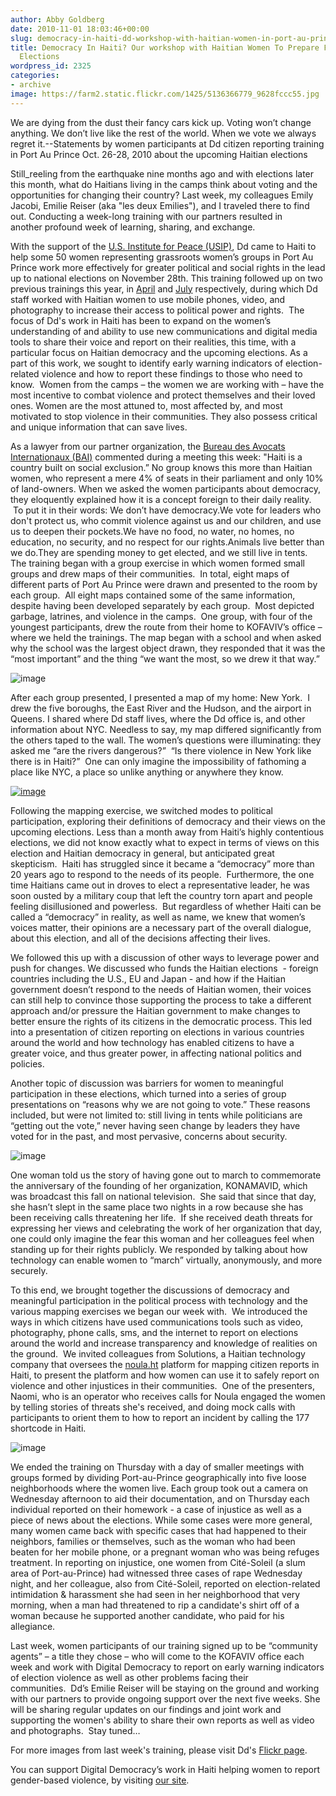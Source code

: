 ```yaml
---
author: Abby Goldberg
date: 2010-11-01 18:03:46+00:00
slug: democracy-in-haiti-dd-workshop-with-haitian-women-in-port-au-prince-to-prepare-for-november-elections
title: Democracy In Haiti? Our workshop with Haitian Women To Prepare For November
  Elections
wordpress_id: 2325
categories:
- archive
image: https://farm2.static.flickr.com/1425/5136366779_9628fccc55.jpg
---
```

We are dying from the dust their fancy cars kick up.
Voting won’t change anything.
We don’t live like the rest of the world.
When we vote we always regret it.--Statements by women participants at Dd citizen reporting training in Port Au Prince Oct. 26-28, 2010 about the upcoming Haitian elections



Still_reeling from the earthquake nine months ago and with elections later this month, what do Haitians living in the camps think about voting and the opportunities for changing their country? Last week, my colleagues Emily Jacobi, Emilie Reiser (aka "les deux Emilies"), and I traveled there to find out. Conducting a week-long training with our partners resulted in another profound week of learning, sharing, and exchange.

With the support of the [U.S. Institute for Peace (USIP)](http://digital-democracy.org/2010/10/25/announcing-support-from-us-institute-of-peace-for-haiti-program/), Dd came to Haiti to help some 50 women representing grassroots women’s groups in Port Au Prince work more effectively for greater political and social rights in the lead up to national elections on November 28th. This training followed up on two previous trainings this year, in [April](http://digital-democracy.org/2010/05/01/reflections-from-a-week-among-haitis-women/) and [July](http://digital-democracy.org/2010/08/02/direct-diplomacy-with-haiti/) respectively, during which Dd staff worked with Haitian women to use mobile phones, video, and photography to increase their access to political power and rights.  The focus of Dd's work in Haiti has been to expand on the women’s understanding of and ability to use new communications and digital media tools to share their voice and report on their realities, this time, with a particular focus on Haitian democracy and the upcoming elections. As a part of this work, we sought to identify early warning indicators of election-related violence and how to report these findings to those who need to know.  Women from the camps – the women we are working with – have the most incentive to combat violence and protect themselves and their loved ones. Women are the most attuned to, most affected by, and most motivated to stop violence in their communities. They also possess critical and unique information that can save lives.

As a lawyer from our partner organization, the [Bureau des Avocats Internationaux (BAI)](http://ijdh.org/) commented during a meeting this week: "Haiti is a country built on social exclusion.” No group knows this more than Haitian women, who represent a mere 4% of seats in their parliament and only 10% of land-owners. When we asked the women participants about democracy, they eloquently explained how it is a concept foreign to their daily reality.  To put it in their words:
We don’t have democracy.We vote for leaders who don't protect us, who commit violence against us and our children, and use us to deepen their pockets.We have no food, no water, no homes, no education, no security, and no respect for our rights.Animals live better than we do.They are spending money to get elected, and we still live in tents.
The training began with a group exercise in which women formed small groups and drew maps of their communities.  In total, eight maps of different parts of Port Au Prince were drawn and presented to the room by each group.  All eight maps contained some of the same information, despite having been developed separately by each group.  Most depicted garbage, latrines, and violence in the camps.  One group, with four of the youngest participants, drew the route from their home to KOFAVIV’s office – where we held the trainings. The map began with a school and when asked why the school was the largest object drawn, they responded that it was the “most important” and the thing “we want the most, so we drew it that way.”

![image](https://farm2.static.flickr.com/1425/5136366779_9628fccc55.jpg)

After each group presented, I presented a map of my home: New York.  I drew the five boroughs, the East River and the Hudson, and the airport in Queens. I shared where Dd staff lives, where the Dd office is, and other information about NYC. Needless to say, my map differed significantly from the others taped to the wall. The women’s questions were illuminating: they asked me “are the rivers dangerous?”  “Is there violence in New York like there is in Haiti?”  One can only imagine the impossibility of fathoming a place like NYC, a place so unlike anything or anywhere they know.

[![image](http://digital-democracy.org/wp-content/uploads/2010/11/AGPresentingMapHaiti-200x300.jpg)](http://digital-democracy.org/2010/11/01/democracy-in-haiti-dd-workshop-with-haitian-women-in-port-au-prince-to-prepare-for-november-elections/agpresentingmaphaiti/)

Following the mapping exercise, we switched modes to political participation, exploring their definitions of democracy and their views on the upcoming elections. Less than a month away from Haiti’s highly contentious elections, we did not know exactly what to expect in terms of views on this election and Haitian democracy in general, but anticipated great skepticism.  Haiti has struggled since it became a “democracy” more than 20 years ago to respond to the needs of its people.  Furthermore, the one time Haitians came out in droves to elect a representative leader, he was soon ousted by a military coup that left the country torn apart and people feeling disillusioned and powerless.  But regardless of whether Haiti can be called a “democracy” in reality, as well as name, we knew that women’s voices matter, their opinions are a necessary part of the overall dialogue, about this election, and all of the decisions affecting their lives.

We followed this up with a discussion of other ways to leverage power and push for changes. We discussed who funds the Haitian elections  - foreign countries including the U.S., EU and Japan - and how if the Haitian government doesn’t respond to the needs of Haitian women, their voices can still help to convince those supporting the process to take a different approach and/or pressure the Haitian government to make changes to better ensure the rights of its citizens in the democratic process. This led into a presentation of citizen reporting on elections in various countries around the world and how technology has enabled citizens to have a greater voice, and thus greater power, in affecting national politics and policies.

Another topic of discussion was barriers for women to meaningful participation in these elections, which turned into a series of group presentations on “reasons why we are not going to vote.” These reasons included, but were not limited to: still living in tents while politicians are “getting out the vote,” never having seen change by leaders they have voted for in the past, and most pervasive, concerns about security.

![image](https://farm2.static.flickr.com/1201/5127286084_06d7c880a3.jpg)

One woman told us the story of having gone out to march to commemorate the anniversary of the founding of her organization, KONAMAVID, which was broadcast this fall on national television.  She said that since that day, she hasn’t slept in the same place two nights in a row because she has been receiving calls threatening her life.  If she received death threats for expressing her views and celebrating the work of her organization that day, one could only imagine the fear this woman and her colleagues feel when standing up for their rights publicly. We responded by talking about how technology can enable women to “march” virtually, anonymously, and more securely.

To this end, we brought together the discussions of democracy and meaningful participation in the political process with technology and the various mapping exercises we began our week with.  We introduced the ways in which citizens have used communications tools such as video, photography, phone calls, sms, and the internet to report on elections around the world and increase transparency and knowledge of realities on the ground.  We invited colleagues from Solutions, a Haitian technology company that oversees the [noula.ht](http://noula.ht/) platform for mapping citizen reports in Haiti, to present the platform and how women can use it to safely report on violence and other injustices in their communities.  One of the presenters, Naomi, who is an operator who receives calls for Noula engaged the women by telling stories of threats she's received, and doing mock calls with participants to orient them to how to report an incident by calling the 177 shortcode in Haiti.

![image](https://farm2.static.flickr.com/1065/5127293844_b684611d8f.jpg)

We ended the training on Thursday with a day of smaller meetings with groups formed by dividing Port-au-Prince geographically into five loose neighborhoods where the women live. Each group took out a camera on Wednesday afternoon to aid their documentation, and on Thursday each individual reported on their homework - a case of injustice as well as a piece of news about the elections. While some cases were more general, many women came back with specific cases that had happened to their neighbors, families or themselves, such as the woman who had been beaten for her mobile phone, or a pregnant woman who was being refuges treatment. In reporting on injustice, one women from Cité-Soleil (a slum area of Port-au-Prince) had witnessed three cases of rape Wednesday night, and her colleague, also from Cité-Soleil, reported on election-related intimidation & harassment she had seen in her neighborhood that very morning, when a man had threatened to rip a candidate's shirt off of a woman because he supported another candidate, who paid for his allegiance.

Last week, women participants of our training signed up to be “community agents” – a title they chose – who will come to the KOFAVIV office each week and work with Digital Democracy to report on early warning indicators of election violence as well as other problems facing their communities.  Dd’s Emilie Reiser will be staying on the ground and working with our partners to provide ongoing support over the next five weeks. She will be sharing regular updates on our findings and joint work and supporting the women's ability to share their own reports as well as video and photographs.  Stay tuned…

For more images from last week's training, please visit Dd's [Flickr page](www.flickr.com/photos/digitaldemocracy).

You can support Digital Democracy’s work in Haiti helping women to report gender-based violence, by visiting [our site](http://digital-democracy.org/get-involved/).
